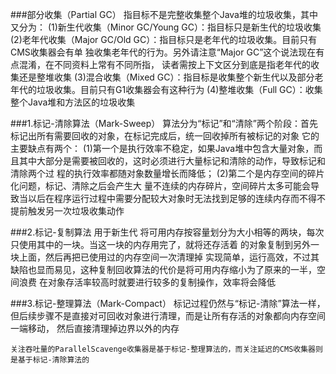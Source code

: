 ###部分收集（Partial GC）
        指目标不是完整收集整个Java堆的垃圾收集，其中又分为：
    (1)新生代收集（Minor GC/Young GC）：指目标只是新生代的垃圾收集
    (2)老年代收集（Major GC/Old GC）：指目标只是老年代的垃圾收集。目前只有CMS收集器会有单
       独收集老年代的行为。另外请注意“Major GC”这个说法现在有点混淆，在不同资料上常有不同所指，
       读者需按上下文区分到底是指老年代的收集还是整堆收集
    (3)混合收集（Mixed GC）：指目标是收集整个新生代以及部分老年代的垃圾收集。目前只有G1收集器会有这种行为
    (4)整堆收集（Full GC）：收集整个Java堆和方法区的垃圾收集
    
###1.标记-清除算法（Mark-Sweep）
        算法分为“标记”和“清除”两个阶段：首先标记出所有需要回收的对象，在标记完成后，统一回收掉所有被标记的对象
    它的主要缺点有两个：
            (1)第一个是执行效率不稳定，如果Java堆中包含大量对象，而且其中大部分是需要被回收的，这时必须进行大量标记和清除的动作，导致标记和清除两个过
        程的执行效率都随对象数量增长而降低；
             (2)第二个是内存空间的碎片化问题，标记、清除之后会产生大
        量不连续的内存碎片，空间碎片太多可能会导致当以后在程序运行过程中需要分配较大对象时无法找到足够的连续内存而不得不提前触发另一次垃圾收集动作
        
###2.标记-复制算法  用于新生代
        将可用内存按容量划分为大小相等的两块，每次只使用其中的一块。当这一块的内存用完了，就将还存活着
    的对象复制到另外一块上面，然后再把已使用过的内存空间一次清理掉
        实现简单，运行高效，不过其缺陷也显而易见，这种复制回收算法的代价是将可用内存缩小为了原来的一半，空间浪费
        在对象存活率较高时就要进行较多的复制操作，效率将会降低
        
###3.标记-整理算法（Mark-Compact）
    标记过程仍然与“标记-清除”算法一样，但后续步骤不是直接对可回收对象进行清理，而是让所有存活的对象都向内存空间一端移动，
    然后直接清理掉边界以外的内存

    关注吞吐量的ParallelScavenge收集器是基于标记-整理算法的，而关注延迟的CMS收集器则是基于标记-清除算法的
    